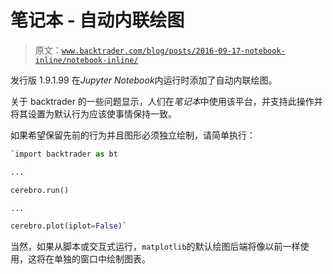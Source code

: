 # 笔记本 - 自动内联绘图

> 原文：[`www.backtrader.com/blog/posts/2016-09-17-notebook-inline/notebook-inline/`](https://www.backtrader.com/blog/posts/2016-09-17-notebook-inline/notebook-inline/)

发行版 1.9.1.99 在*Jupyter Notebook*内运行时添加了自动内联绘图。

关于 backtrader 的一些问题显示，人们在*笔记本*中使用该平台，并支持此操作并将其设置为默认行为应该使事情保持一致。

如果希望保留先前的行为并且图形必须独立绘制，请简单执行：

```py
`import backtrader as bt

...

cerebro.run()

...

cerebro.plot(iplot=False)` 
```

当然，如果从脚本或交互式运行，`matplotlib`的默认绘图后端将像以前一样使用，这将在单独的窗口中绘制图表。
